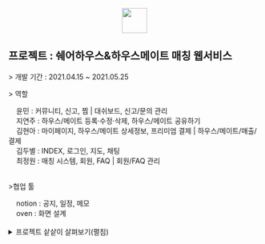 <p align="center"><img src="https://0905cjw.github.io/seoulmate_logo.png" height="50px"/></p>
<h2>프로젝트 : 쉐어하우스&하우스메이트 매칭 웹서비스</h2>
<p>> 개발 기간 : 2021.04.15 ~ 2021.05.25</p>
<p>> 역할</p>
<span>&nbsp;&nbsp;&nbsp;&nbsp;윤민 : 커뮤니티, 신고, 찜 | 대쉬보드, 신고/문의 관리</span><br/>
<span>&nbsp;&nbsp;&nbsp;&nbsp;지연주 : 하우스/메이트 등록·수정·삭제, 하우스/메이트 공유하기</span><br/>
<span>&nbsp;&nbsp;&nbsp;&nbsp;김현아 : 마이페이지, 하우스/메이트 상세정보, 프리미엄 결제 | 하우스/메이트/매출/결제</span><br/>
<span>&nbsp;&nbsp;&nbsp;&nbsp;김두별 : INDEX, 로그인, 지도, 채팅</span><br/>
<span>&nbsp;&nbsp;&nbsp;&nbsp;최정원 : 매칭 시스템, 회원, FAQ | 회원/FAQ 관리</span><br/>
<br/>
<p>>협업 툴</p>
<span>&nbsp;&nbsp;&nbsp;&nbsp;notion : 공지, 일정, 메모</span><br/>
<span>&nbsp;&nbsp;&nbsp;&nbsp;oven : 화면 설계</span><br/><br/>
<details>
  <summary>프로젝트 샅샅이 살펴보기(펼침)</summary>
  <p align="center"><img src="https://0905cjw.github.io/seoulmate/project01.png" width="80%"/></p>
  <p align="center"><img src="https://0905cjw.github.io/seoulmate/project02.png" width="80%"/></p>
  <p align="center"><img src="https://0905cjw.github.io/seoulmate/project03.png" width="80%"/></p>
  <p align="center"><img src="https://0905cjw.github.io/seoulmate/project04.png" width="80%"/></p>
  <p align="center"><img src="https://0905cjw.github.io/seoulmate/project05.png" width="80%"/></p>
  <p align="center"><img src="https://0905cjw.github.io/seoulmate/project06.png" width="80%"/></p>
  <p align="center"><img src="https://0905cjw.github.io/seoulmate/project07.png" width="80%"/></p>
  <p align="center"><img src="https://0905cjw.github.io/seoulmate/project08.png" width="80%"/></p>
  <p align="center"><img src="https://0905cjw.github.io/seoulmate/project09.png" width="80%"/></p>
  <p align="center"><img src="https://0905cjw.github.io/seoulmate/project10.png" width="80%"/></p>
  <p align="center"><img src="https://0905cjw.github.io/seoulmate/project11.png" width="80%"/></p>
  <p align="center"><img src="https://0905cjw.github.io/seoulmate/project12.png" width="80%"/></p>
  <p align="center"><img src="https://0905cjw.github.io/seoulmate/project13.png" width="80%"/></p>
  <p align="center"><img src="https://0905cjw.github.io/seoulmate/project14.png" width="80%"/></p>
  <p align="center"><img src="https://0905cjw.github.io/seoulmate/project15.png" width="80%"/></p>
  <p align="center"><img src="https://0905cjw.github.io/seoulmate/project16.png" width="80%"/></p>
  <p align="center"><img src="https://0905cjw.github.io/seoulmate/project17.png" width="80%"/></p>
  <p align="center"><img src="https://0905cjw.github.io/seoulmate/project18.png" width="80%"/></p>
  <p align="center"><img src="https://0905cjw.github.io/seoulmate/project19.png" width="80%"/></p>
  <p align="center"><img src="https://0905cjw.github.io/seoulmate/project20.png" width="80%"/></p>
  <p align="center"><img src="https://0905cjw.github.io/seoulmate/project21.png" width="80%"/></p>
  <p align="center"><img src="https://0905cjw.github.io/seoulmate/project22.png" width="80%"/></p>
  <p align="center"><img src="https://0905cjw.github.io/seoulmate/project23.png" width="80%"/></p>
  <p align="center"><img src="https://0905cjw.github.io/seoulmate/project24.png" width="80%"/></p>
  <p align="center"><img src="https://0905cjw.github.io/seoulmate/project25.png" width="80%"/></p>
  <p align="center"><img src="https://0905cjw.github.io/seoulmate/project26.png" width="80%"/></p>
  <p align="center"><img src="https://0905cjw.github.io/seoulmate/project27.png" width="80%"/></p>
  <p align="center"><img src="https://0905cjw.github.io/seoulmate/project28.png" width="80%"/></p>
  <p align="center"><img src="https://0905cjw.github.io/seoulmate/project29.png" width="80%"/></p>
  <p align="center"><img src="https://0905cjw.github.io/seoulmate/project30.png" width="80%"/></p>
  <p align="center"><img src="https://0905cjw.github.io/seoulmate/project31.png" width="80%"/></p>
  <p align="center"><img src="https://0905cjw.github.io/seoulmate/project32.png" width="80%"/></p>
  <p align="center"><img src="https://0905cjw.github.io/seoulmate/project33.png" width="80%"/></p>
  <p align="center"><img src="https://0905cjw.github.io/seoulmate/project34.png" width="80%"/></p>
  <p align="center"><img src="https://0905cjw.github.io/seoulmate/project35.png" width="80%"/></p>
  <p align="center"><img src="https://0905cjw.github.io/seoulmate/project36.png" width="80%"/></p>
  <p align="center"><img src="https://0905cjw.github.io/seoulmate/project37.png" width="80%"/></p>
  <p align="center"><img src="https://0905cjw.github.io/seoulmate/project38.png" width="80%"/></p>
  <p align="center"><img src="https://0905cjw.github.io/seoulmate/project39.png" width="80%"/></p>
  <p align="center"><img src="https://0905cjw.github.io/seoulmate/project40.png" width="80%"/></p>
  <p align="center"><img src="https://0905cjw.github.io/seoulmate/project41.png" width="80%"/></p>
  <p align="center"><img src="https://0905cjw.github.io/seoulmate/project42.png" width="80%"/></p>
  <p align="center"><img src="https://0905cjw.github.io/seoulmate/project43.png" width="80%"/></p>
  <p align="center"><img src="https://0905cjw.github.io/seoulmate/project44.png" width="80%"/></p>
  <p align="center"><img src="https://0905cjw.github.io/seoulmate/project45.png" width="80%"/></p>
  <p align="center"><img src="https://0905cjw.github.io/seoulmate/project46.png" width="80%"/></p>
  <p align="center"><img src="https://0905cjw.github.io/seoulmate/project47.png" width="80%"/></p>
  <p align="center"><img src="https://0905cjw.github.io/seoulmate/project48.png" width="80%"/></p>
  <p align="center"><img src="https://0905cjw.github.io/seoulmate/project49.png" width="80%"/></p>
  <p align="center"><img src="https://0905cjw.github.io/seoulmate/project50.png" width="80%"/></p>
  <p align="center"><img src="https://0905cjw.github.io/seoulmate/project51.png" width="80%"/></p>
  <p align="center"><img src="https://0905cjw.github.io/seoulmate/project52.png" width="80%"/></p>
  <p align="center"><img src="https://0905cjw.github.io/seoulmate/project53.png" width="80%"/></p>
  <p align="center"><img src="https://0905cjw.github.io/seoulmate/project54.png" width="80%"/></p>
  <p align="center"><img src="https://0905cjw.github.io/seoulmate/project55.png" width="80%"/></p>
  <p align="center"><img src="https://0905cjw.github.io/seoulmate/project56.png" width="80%"/></p>
  <p align="center"><img src="https://0905cjw.github.io/seoulmate/project57.png" width="80%"/></p>
  <p align="center"><img src="https://0905cjw.github.io/seoulmate/project58.png" width="80%"/></p>
  <p align="center"><img src="https://0905cjw.github.io/seoulmate/project59.png" width="80%"/></p>
  <p align="center"><img src="https://0905cjw.github.io/seoulmate/project60.png" width="80%"/></p>
  <p align="center"><img src="https://0905cjw.github.io/seoulmate/project61.png" width="80%"/></p>
  <p align="center"><img src="https://0905cjw.github.io/seoulmate/project62.png" width="80%"/></p>
</details>
<br/>

